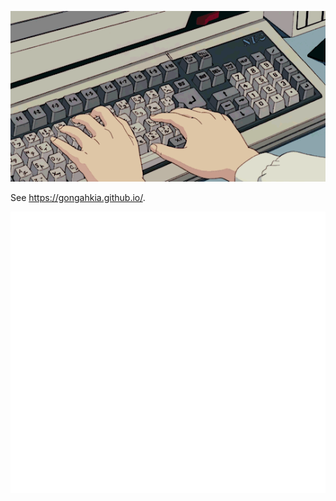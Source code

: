 ![](./asset/gif/typing.gif)

See https://gongahkia.github.io/.

![](https://github.com/gongahkia/gongahkia/blob/main/github-metrics.svg)
